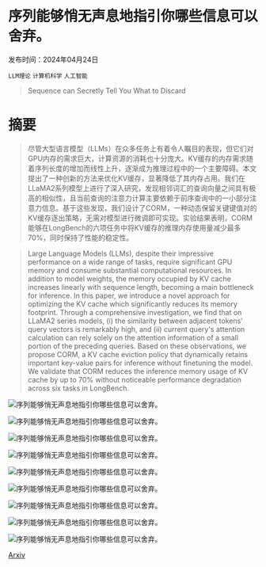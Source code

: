# 序列能够悄无声息地指引你哪些信息可以舍弃。

发布时间：2024年04月24日

`LLM理论` `计算机科学` `人工智能`

> Sequence can Secretly Tell You What to Discard

# 摘要

> 尽管大型语言模型（LLMs）在众多任务上有着令人瞩目的表现，但它们对GPU内存的需求巨大，计算资源的消耗也十分庞大。KV缓存的内存需求随着序列长度的增加而线性上升，逐渐成为推理过程中的一个主要障碍。本文提出了一种创新的方法来优化KV缓存，显著降低了其内存占用。我们在LLaMA2系列模型上进行了深入研究，发现相邻词汇的查询向量之间具有极高的相似性，且当前查询的注意力计算主要依赖于前序查询中的一小部分注意力信息。基于这些发现，我们设计了CORM，一种动态保留关键键值对的KV缓存逐出策略，无需对模型进行微调即可实现。实验结果表明，CORM能够在LongBench的六项任务中将KV缓存的推理内存使用量减少最多70%，同时保持了性能的稳定性。

> Large Language Models (LLMs), despite their impressive performance on a wide range of tasks, require significant GPU memory and consume substantial computational resources. In addition to model weights, the memory occupied by KV cache increases linearly with sequence length, becoming a main bottleneck for inference. In this paper, we introduce a novel approach for optimizing the KV cache which significantly reduces its memory footprint. Through a comprehensive investigation, we find that on LLaMA2 series models, (i) the similarity between adjacent tokens' query vectors is remarkably high, and (ii) current query's attention calculation can rely solely on the attention information of a small portion of the preceding queries. Based on these observations, we propose CORM, a KV cache eviction policy that dynamically retains important key-value pairs for inference without finetuning the model. We validate that CORM reduces the inference memory usage of KV cache by up to 70% without noticeable performance degradation across six tasks in LongBench.

![序列能够悄无声息地指引你哪些信息可以舍弃。](../../../paper_images/2404.15949/x1.png)

![序列能够悄无声息地指引你哪些信息可以舍弃。](../../../paper_images/2404.15949/x2.png)

![序列能够悄无声息地指引你哪些信息可以舍弃。](../../../paper_images/2404.15949/x3.png)

![序列能够悄无声息地指引你哪些信息可以舍弃。](../../../paper_images/2404.15949/x4.png)

![序列能够悄无声息地指引你哪些信息可以舍弃。](../../../paper_images/2404.15949/x5.png)

![序列能够悄无声息地指引你哪些信息可以舍弃。](../../../paper_images/2404.15949/x6.png)

![序列能够悄无声息地指引你哪些信息可以舍弃。](../../../paper_images/2404.15949/x7.png)

![序列能够悄无声息地指引你哪些信息可以舍弃。](../../../paper_images/2404.15949/x8.png)

![序列能够悄无声息地指引你哪些信息可以舍弃。](../../../paper_images/2404.15949/dataset_statistic.png)

[Arxiv](https://arxiv.org/abs/2404.15949)